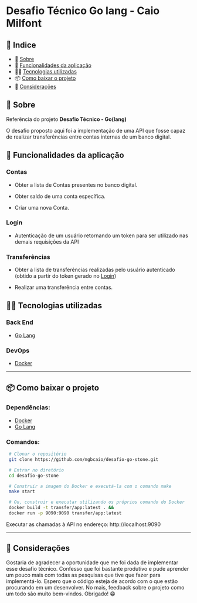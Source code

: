 # Desafio Técnico Go lang - Caio Milfont

## 🚀 Indice

- 📓 [Sobre](#-Sobre)
- 🧱 [Funcionalidades da aplicação](#-Funcionalidades-da-aplicação)
- 👨‍💻 [Tecnologias utilizadas](#-Tecnologias-utilizadas)
- 📦 [Como baixar o projeto](#-Como-baixar-o-projeto)
- 🤝 [Considerações](#-Considerações)

## 📓 Sobre

Referência do projeto **Desafio Técnico - Go(lang)**

O desafio proposto aqui foi a implementação de uma API que fosse capaz de realizar transferências entre contas internas de um banco digital. 

## 🧱 Funcionalidades da aplicação

### **Contas**

- Obter a lista de Contas presentes no banco digital.

- Obter saldo de uma conta específica.

- Criar uma nova Conta.

### **Login**

- Autenticação de um usuário retornando um token para ser utilizado nas demais requisições da API

### **Transferências**

- Obter a lista de transferências realizadas pelo usuário autenticado (obtido a partir do token gerado no [Login](#-Login))

- Realizar uma transferência entre contas.

## 👨‍💻 Tecnologias utilizadas

### Back End
- [Go Lang](https://go.dev/)

### DevOps
- [Docker](https://www.docker.com/)

---

## 📦 Como baixar o projeto

### Dependências:
- [Docker](https://www.docker.com/)
- [Go Lang](https://go.dev/)

### Comandos:

```bash
 # Clonar o repositório
 git clone https://github.com/mgbcaio/desafio-go-stone.git
```

```bash
 # Entrar no diretório
 cd desafio-go-stone
```

```bash
 # Construir a imagem do Docker e executá-la com o comando make
 make start
```

```bash
 # Ou, construir e executar utilizando os próprios comando do Docker
 docker build -t transfer/app:latest . &&
 docker run -p 9090:9090 transfer/app:latest
```

Executar as chamadas à API no endereço: http://localhost:9090

---

## 🤝 Considerações

Gostaria de agradecer a oportunidade que me foi dada de implementar esse desafio técnico. Confesso que foi bastante produtivo e pude aprender um pouco mais com todas as pesquisas que tive que fazer para implementá-lo. Espero que o código esteja de acordo com o que estão procurando em um desenvolver. No mais, feedback sobre o projeto como um todo são muito bem-vindos. Obrigado! 😁